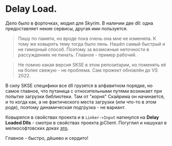 # Delay Load.

Дело было в форточках, модил для Skyrim. В наличии две dll: одна предоставляет некие сервисы, другая ими пользуется.

> Пишу по памяти, но вроде пока очень она мне не изменяла. К тому же ковырять тему тогда было лень. Нашёл самый быстрый и не гиморный способ. Поэтому за возможные неточности в рассуждениях не пинать. Главное - пример рабочий.

> Не помню какая версия SKSE в этом репозитарии, но поменять её на более свежую - не проблема. Сам прожект обновлён до VS 2022.

В силу SKSE специфики все dll грузятся в алфавитном порядке, но самое главное, что путаница с относительными путями возникает при попытке загрузки библиотеки. Там от "корня" Скайрима он начинается, и то когда как, а не фактического места загрузки (или что-то в этом роде), поэтому динамическая подгрузка - не вариант.

Ковырялся в свойствах проекта и в `Linker->Input` наткнулся на **Delay Loaded Dlls** - смотри в свойствах проекта jpClient. Погуглил и нашукал в мелкософтовских доках [это](https://learn.microsoft.com/en-us/cpp/build/reference/linker-support-for-delay-loaded-dlls?view=msvc-170).

Главное - быстро, дёшево и сердито!
